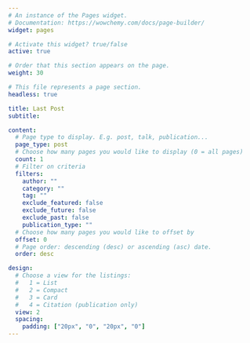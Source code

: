 ```yaml
---
# An instance of the Pages widget.
# Documentation: https://wowchemy.com/docs/page-builder/
widget: pages

# Activate this widget? true/false
active: true

# Order that this section appears on the page.
weight: 30

# This file represents a page section.
headless: true

title: Last Post
subtitle:

content:
  # Page type to display. E.g. post, talk, publication...
  page_type: post
  # Choose how many pages you would like to display (0 = all pages)
  count: 1
  # Filter on criteria
  filters:
    author: ""
    category: ""
    tag: ""
    exclude_featured: false
    exclude_future: false
    exclude_past: false
    publication_type: ""
  # Choose how many pages you would like to offset by
  offset: 0
  # Page order: descending (desc) or ascending (asc) date.
  order: desc

design:
  # Choose a view for the listings:
  #   1 = List
  #   2 = Compact
  #   3 = Card
  #   4 = Citation (publication only)
  view: 2
  spacing:
    padding: ["20px", "0", "20px", "0"]
---
```

